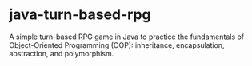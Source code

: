 # java-turn-based-rpg
A simple turn-based RPG game in Java to practice the fundamentals of Object-Oriented Programming (OOP): inheritance, encapsulation, abstraction, and polymorphism.
